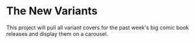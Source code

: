 # The New Variants

This project will pull all variant covers for the past week's big comic book releases and display them on a carousel. 
